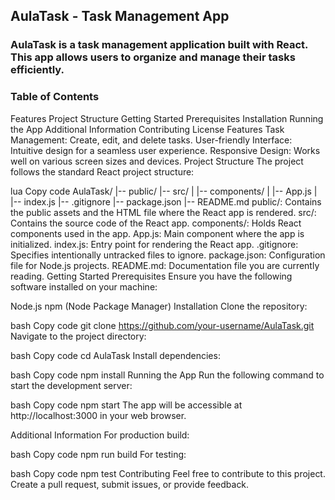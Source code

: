 

## AulaTask - Task Management App
### AulaTask is a task management application built with React. This app allows users to organize and manage their tasks efficiently.

### Table of Contents
Features
Project Structure
Getting Started
Prerequisites
Installation
Running the App
Additional Information
Contributing
License
Features
Task Management: Create, edit, and delete tasks.
User-friendly Interface: Intuitive design for a seamless user experience.
Responsive Design: Works well on various screen sizes and devices.
Project Structure
The project follows the standard React project structure:

lua
Copy code
AulaTask/
|-- public/
|-- src/
|   |-- components/
|   |-- App.js
|   |-- index.js
|-- .gitignore
|-- package.json
|-- README.md
public/: Contains the public assets and the HTML file where the React app is rendered.
src/: Contains the source code of the React app.
components/: Holds React components used in the app.
App.js: Main component where the app is initialized.
index.js: Entry point for rendering the React app.
.gitignore: Specifies intentionally untracked files to ignore.
package.json: Configuration file for Node.js projects.
README.md: Documentation file you are currently reading.
Getting Started
Prerequisites
Ensure you have the following software installed on your machine:

Node.js
npm (Node Package Manager)
Installation
Clone the repository:

bash
Copy code
git clone https://github.com/your-username/AulaTask.git
Navigate to the project directory:

bash
Copy code
cd AulaTask
Install dependencies:

bash
Copy code
npm install
Running the App
Run the following command to start the development server:

bash
Copy code
npm start
The app will be accessible at http://localhost:3000 in your web browser.

Additional Information
For production build:

bash
Copy code
npm run build
For testing:

bash
Copy code
npm test
Contributing
Feel free to contribute to this project. Create a pull request, submit issues, or provide feedback.
